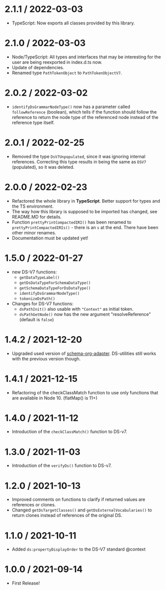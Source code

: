 2.1.1 / 2022-03-03
==================
* TypeScript: Now exports all classes provided by this library.

2.1.0 / 2022-03-03
==================
* Node/TypeScript: All types and interfaces that may be interesting for the user are being reexported in index.d.ts now.
* Update of dependencies.
* Renamed type `PathTokenObject` to `PathTokenObjectV7`.

2.0.2 / 2022-03-02
==================

* `identifyDsGrammarNodeType()` now has a parameter called `followReference` (boolean), which tells if the function should follow the reference to return the node type of the referenced node instead of the reference type itself.

2.0.1 / 2022-02-25
==================

* Removed the type `DsV7Unpopulated`, since it was ignoring internal references. Correcting this type results in being the same as `DSV7` (populated), so it was deleted.

2.0.0 / 2022-02-23
==================

* Refactored the whole library in **TypeScript**. Better support for types and the TS environment.
* The way how this library is supposed to be imported has changed, see README.MD for details.
* Function `prettyPrintCompactedIRI()` has been renamed to `prettyPrintCompactedIRIs()` - there is an `s` at the end. There have been other minor renames.
* Documentation must be updated yet!

1.5.0 / 2022-01-27
==================

* new DS-V7 functions:
  * `getDataTypeLabel()`
  * `getDsDataTypeForSchemaDataType()`
  * `getSchemaDataTypeForDsDataType()`
  * `identifyDsGrammarNodeType()`
  * `tokenizeDsPath()`
* Changes for DS-V7 functions:
  * `dsPathInit()` also usable with `"Context"` as initial token.
  * `dsPathGetNode()` now has the new argument "resolveReference" (default is `false`)

1.4.2 / 2021-12-20
==================

* Upgraded used version of [schema-org-adapter](https://www.npmjs.com/package/schema-org-adapter). DS-utilities still works with the previous version though.

1.4.1 / 2021-12-15
==================

* Refactoring of the checkClassMatch function to use only functions that are available in Node 10. (flatMap() is 11+)

1.4.0 / 2021-11-12
==================

* Introduction of the `checkClassMatch()` function to DS-v7.

1.3.0 / 2021-11-03
==================

* Introduction of the `verifyDs()` function to DS-v7.

1.2.0 / 2021-10-13
==================

* Improved comments on functions to clarify if returned values are references or clones.
* Changed `getDsTargetClasses()` and `getDsExternalVocabularies()` to return clones instead of references of the original DS.

1.1.0 / 2021-10-11
==================

* Added `ds:propertyDisplayOrder` to the DS-V7 standard @context

1.0.0 / 2021-09-14
==================

* First Release!